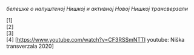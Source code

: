 *белешке о напуштеној Нишкој и активној Новој Нишкој трансверзали*

[1]  
[2]  
[3]  
[4] [https://www.youtube.com/watch?v=CF3RSSmNTTI youtube: Niška transverzala 2020]  
